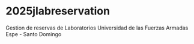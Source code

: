 # 2025jlabreservation
Gestion de reservas de Laboratorios Universidad de las Fuerzas Armadas Espe - Santo Domingo
